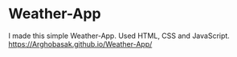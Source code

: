 # Weather-App
I made this simple  Weather-App. Used HTML, CSS and JavaScript.
https://Arghobasak.github.io/Weather-App/
